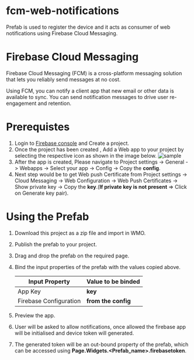 # fcm-web-notifications

Prefab is used to register the device and it acts as consumer of web notifications using Firebase Cloud Messaging.

# Firebase Cloud Messaging

Firebase Cloud Messaging (FCM) is a cross-platform messaging solution that lets you reliably send messages at no cost.

Using FCM, you can notify a client app that new email or other data is available to sync. You can send notification messages to drive user re-engagement and retention.

# Prerequistes

1.  Login to [Firebase console](https://console.firebase.google.com) and Create a project.
2.  Once the project has been created , Add a Web app to your project by selecting the respective icon as shown in the image below.
    ![sample](/assets/create_a_webapp.png)
3.  After the app is created, Please navigate to Project settings -> General -> Webapps -> Select your app -> Config -> Copy the **config**.
4.  Next step would be to get Web push Certificate from Project settings -> Cloud Messaging -> Web Configuration -> Web Push Certificates -> Show private key -> Copy the **key**.(**If private key is not present** => Click on Generate key pair).

# Using the Prefab

1. Download this project as a zip file and import in WMO.
2. Publish the prefab to your project.
3. Drag and drop the prefab on the required page.
4. Bind the input properties of the prefab with the values copied above.

   | Input Property         | Value to be binded  |
   | ---------------------- | ------------------- |
   | App Key                | **key**             |
   | Firebase Configuration | **from the config** |

5. Preview the app.
6. User will be asked to allow notifications, once allowed the firebase app will be initialised and device token will generated.
7. The generated token will be an out-bound property of the prefab, which can be accessed using **Page.Widgets.<Prefab_name>.firebasetoken**.
